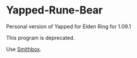 # Yapped-Rune-Bear
Personal version of Yapped for Elden Ring for 1.09.1

This program is deprecated.

Use [Smithbox]([https://github.com/soulsmods/DSMapStudio](https://github.com/vawser/Smithbox)).


